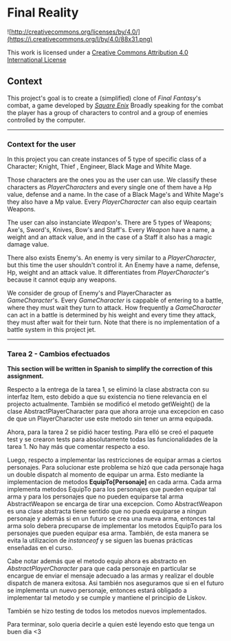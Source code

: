 Final Reality
=============

![http://creativecommons.org/licenses/by/4.0/](https://i.creativecommons.org/l/by/4.0/88x31.png)

This work is licensed under a 
[Creative Commons Attribution 4.0 International License](http://creativecommons.org/licenses/by/4.0/)

Context
-------

This project's goal is to create a (simplified) clone of _Final Fantasy_'s combat, a game developed
by [_Square Enix_](https://www.square-enix.com)
Broadly speaking for the combat the player has a group of characters to control and a group of 
enemies controlled by the computer.

---
### Context for the user

In this project you can create instances of 5 type of specific class of a Character; Knight, Thief
, Engineer, Black Mage and White Mage.  

Those characters are the ones you as the user can use.
We classify these characters as _PlayerCharacters_ and every single one of them have a Hp value, defense
and a name. In the case of a Black Mage's and White Mage's they also have a Mp value. Every _PlayerCharacter_
can also equip ceartain Weapons.  

The user can also instanciate _Weapon_'s. There are 5 types of Weapons; Axe's, Sword's, Knives, Bow's and Staff's.
Every _Weapon_ have a name, a weight and an attack value, and in the case of a Staff it also has a magic damage value.  

There also exists Enemy's. An enemy is very similar to a _PlayerCharacter_, but this time the user shouldn't
control it. An Enemy have a name, defense, Hp, weight and an attack value. It differentiates from _PlayerCharacter_'s
because it cannot equip any weapons.  

We consider de group of Enemy's and PlayerCharacter as _GameCharacter_'s. Every _GameCharacter_ is cappable of entering
to a battle, where they must wait they turn to attack. How frequently a _GameCharacter_ can act in a battle is determined
by his weight and every time they attack, they must after wait for their turn. Note that there is no implementation of a 
battle system in this project jet.

---
### Tarea 2 - Cambios efectuados
**This section will be written in Spanish to simplify the correction of this assignment.**  

Respecto a la entrega de la tarea 1, se eliminó la clase abstracta con su interfaz Item, esto debido a 
que su existencia no tiene relevancia en el projecto actualmente. También se modificó el metodo getWeight()
de la clase AbstractPlayerCharacter para que ahora arroje una excepcion en caso de que un PlayerCharacter 
use este metodo sin tener un arma equipada.

Ahora, para la tarea 2 se pidió hacer testing. Para elló se creó el paquete test y se crearon tests para
absolutamente todas las funcionalidades de la tarea 1. No hay más que comentar respecto a eso.  

Luego, respecto a implementar las restricciones de equipar armas a ciertos personajes. Para solucionar este
problema se hizó que cada personaje haga un double dispatch al momento de equipar un arma. Esto mediante 
la implementacion de metodos **EquipTo[Personaje]** en cada arma. Cada arma implementa metodos EquipTo para los 
personajes que pueden equipar tal arma y para los personajes que no pueden equiparse tal arma AbstractWeapon
se encarga de tirar una excepcion. Como AbstractWeapon es una clase abstracta tiene sentido que no pueda equiparse 
a ningun personaje y además si en un futuro se crea una nueva arma, entonces tal arma solo debera precuparse de 
implementar los metodos EquipTo para los personajes que pueden equipar esa arma. 
También, de esta manera se evita la utilizacion de _instanceof_ y se siguen las buenas prácticas enseñadas
en el curso.  

Cabe notar además que el metodo equip ahora es abstracto en _AbstractPlayerCharacter_ para que cada personaje 
en particular se encargue de enviar el mensaje adecuado a las armas y realizar el double dispatch de manera 
exitosa. Asi también nos aseguramos que si en el futuro se implementa un nuevo personaje, entonces estará obligado a 
implementar tal metodo y se cumple y mantiene el principio de Liskov.  

También se hizo testing de todos los metodos nuevos implementados.

Para terminar, solo queria decirle a quien esté leyendo esto que tenga un buen dia <3